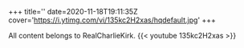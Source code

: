 +++
title=''
date=2020-11-18T19:11:35Z
cover='https://i.ytimg.com/vi/135kc2H2xas/hqdefault.jpg'
+++

All content belongs to RealCharlieKirk.
{{< youtube 135kc2H2xas >}}
